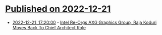 # [Published on 2022-12-21](index.md)

* [2022-12-21, 17:20:00](https://slashdot.org/story/22/12/21/173234/intel-re-orgs-axg-graphics-group-raja-koduri-moves-back-to-chief-architect-role?utm_source=rss1.0mainlinkanon&utm_medium=feed) - [Intel Re-Orgs AXG Graphics Group, Raja Koduri Moves Back To Chief Architect Role](https://slashdot.org/story/22/12/21/173234/intel-re-orgs-axg-graphics-group-raja-koduri-moves-back-to-chief-architect-role?utm_source=rss1.0mainlinkanon&utm_medium=feed)
